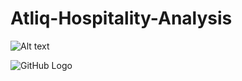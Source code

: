 # Atliq-Hospitality-Analysis

![Alt text](https://github.com/Moses-Martins/Atliq-Hospitality-Analysis/tree/main/Images/Booking_Analysis.png)

![GitHub Logo](https://github.githubassets.com/images/modules/logos_page/GitHub-Mark.png)
